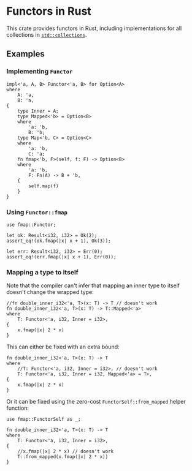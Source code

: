 # Functors in Rust

This crate provides functors in Rust, including
implementations for all collections in
[`std::collections`](https://doc.rust-lang.org/std/collections/).

## Examples

### Implementing `Functor`

```
impl<'a, A, B> Functor<'a, B> for Option<A>
where
    A: 'a,
    B: 'a,
{
    type Inner = A;
    type Mapped<'b> = Option<B>
    where
        'a: 'b,
        B: 'b;
    type Map<'b, C> = Option<C>
    where
        'a: 'b,
        C: 'a;
    fn fmap<'b, F>(self, f: F) -> Option<B>
    where
        'a: 'b,
        F: Fn(A) -> B + 'b,
    {
        self.map(f)
    }
}
```

### Using `Functor::fmap`

```
use fmap::Functor;

let ok: Result<i32, i32> = Ok(2);
assert_eq!(ok.fmap(|x| x + 1), Ok(3));

let err: Result<i32, i32> = Err(0);
assert_eq!(err.fmap(|x| x + 1), Err(0));
```

### Mapping a type to itself

Note that the compiler can't infer that mapping an inner type to itself doesn't
change the wrapped type:

```
//fn double_inner_i32<'a, T>(x: T) -> T // doesn't work
fn double_inner_i32<'a, T>(x: T) -> T::Mapped<'a>
where
    T: Functor<'a, i32, Inner = i32>,
{
    x.fmap(|x| 2 * x)
}
```

This can either be fixed with an extra bound:

```
fn double_inner_i32<'a, T>(x: T) -> T
where
    //T: Functor<'a, i32, Inner = i32>, // doesn't work
    T: Functor<'a, i32, Inner = i32, Mapped<'a> = T>,
{
    x.fmap(|x| 2 * x)
}
```

Or it can be fixed using the zero-cost `FunctorSelf::from_mapped` helper
function:

```
use fmap::FunctorSelf as _;

fn double_inner_i32<'a, T>(x: T) -> T
where
    T: Functor<'a, i32, Inner = i32>,
{
    //x.fmap(|x| 2 * x) // doesn't work
    T::from_mapped(x.fmap(|x| 2 * x))
}
```
